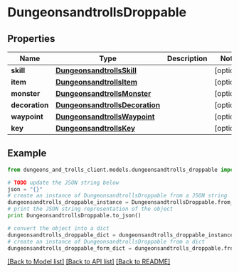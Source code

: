 # DungeonsandtrollsDroppable


## Properties
Name | Type | Description | Notes
------------ | ------------- | ------------- | -------------
**skill** | [**DungeonsandtrollsSkill**](DungeonsandtrollsSkill.md) |  | [optional] 
**item** | [**DungeonsandtrollsItem**](DungeonsandtrollsItem.md) |  | [optional] 
**monster** | [**DungeonsandtrollsMonster**](DungeonsandtrollsMonster.md) |  | [optional] 
**decoration** | [**DungeonsandtrollsDecoration**](DungeonsandtrollsDecoration.md) |  | [optional] 
**waypoint** | [**DungeonsandtrollsWaypoint**](DungeonsandtrollsWaypoint.md) |  | [optional] 
**key** | [**DungeonsandtrollsKey**](DungeonsandtrollsKey.md) |  | [optional] 

## Example

```python
from dungeons_and_trolls_client.models.dungeonsandtrolls_droppable import DungeonsandtrollsDroppable

# TODO update the JSON string below
json = "{}"
# create an instance of DungeonsandtrollsDroppable from a JSON string
dungeonsandtrolls_droppable_instance = DungeonsandtrollsDroppable.from_json(json)
# print the JSON string representation of the object
print DungeonsandtrollsDroppable.to_json()

# convert the object into a dict
dungeonsandtrolls_droppable_dict = dungeonsandtrolls_droppable_instance.to_dict()
# create an instance of DungeonsandtrollsDroppable from a dict
dungeonsandtrolls_droppable_form_dict = dungeonsandtrolls_droppable.from_dict(dungeonsandtrolls_droppable_dict)
```
[[Back to Model list]](../README.md#documentation-for-models) [[Back to API list]](../README.md#documentation-for-api-endpoints) [[Back to README]](../README.md)


